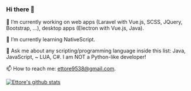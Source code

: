 ### Hi there 👋
🔭 I’m currently working on web apps (Laravel with Vue.js, SCSS, JQuery, Bootstrap, ...), desktop apps (Electron with Vue.js, Java).

🌱 I’m currently learning NativeScript.

💬 Ask me about any scripting/programming language inside this list: Java, JavaScript, ~ LUA, C#. I am NOT a Python-like developer!

📫 How to reach me: [ettore9538@gmail.com](mailto:ettore9538@gmail.com).

[![Ettore's github stats](https://github-readme-stats.vercel.app/api?username=iosonoagenda)](https://github.com/iosonoagenda/github-readme-stats)
<!--
**iosonoagenda/iosonoagenda** is a ✨ _special_ ✨ repository because its `README.md` (this file) appears on your GitHub profile.

Here are some ideas to get you started:

- 🔭 I’m currently working on ...
- 🌱 I’m currently learning ...
- 👯 I’m looking to collaborate on ...
- 🤔 I’m looking for help with ...
- 💬 Ask me about ...
- 📫 How to reach me: ...
- 😄 Pronouns: ...
- ⚡ Fun fact: ...
-->
